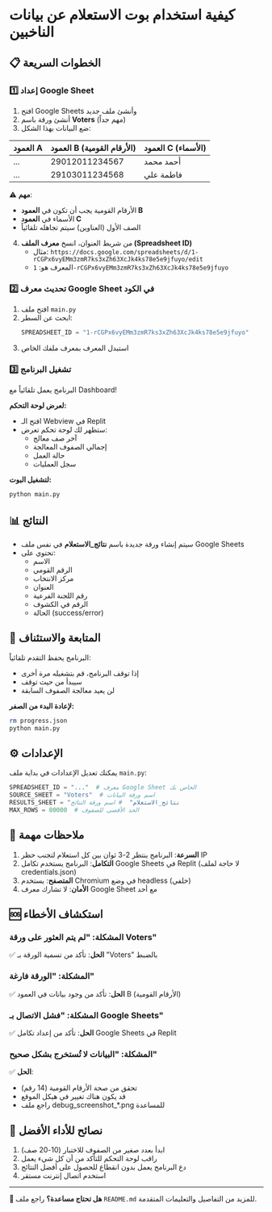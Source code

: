 # كيفية استخدام بوت الاستعلام عن بيانات الناخبين

## 📋 الخطوات السريعة

### 1️⃣ إعداد Google Sheet
1. افتح Google Sheets وأنشئ ملف جديد
2. أنشئ ورقة باسم **Voters** (مهم جداً)
3. ضع البيانات بهذا الشكل:

| العمود A | العمود B (الأرقام القومية) | العمود C (الأسماء) |
|---------|---------------------------|-------------------|
| ...     | 29012011234567            | أحمد محمد          |
| ...     | 29103011234568            | فاطمة علي          |

⚠️ **مهم**: 
- الأرقام القومية يجب أن تكون في **العمود B**
- الأسماء في **العمود C**
- الصف الأول (العناوين) سيتم تجاهله تلقائياً

4. من شريط العنوان، انسخ **معرف الملف (Spreadsheet ID)**
   - مثال: `https://docs.google.com/spreadsheets/d/1-rCGPx6vyEMm3zmR7ks3xZh63XcJk4ks78e5e9jfuyo/edit`
   - المعرف هو: `1-rCGPx6vyEMm3zmR7ks3xZh63XcJk4ks78e5e9jfuyo`

### 2️⃣ تحديث معرف Google Sheet في الكود
1. افتح ملف `main.py`
2. ابحث عن السطر:
   ```python
   SPREADSHEET_ID = "1-rCGPx6vyEMm3zmR7ks3xZh63XcJk4ks78e5e9jfuyo"
   ```
3. استبدل المعرف بمعرف ملفك الخاص

### 3️⃣ تشغيل البرنامج
البرنامج يعمل تلقائياً مع Dashboard!

**لعرض لوحة التحكم:**
- افتح الـ Webview في Replit
- ستظهر لك لوحة تحكم تعرض:
  - آخر صف معالج
  - إجمالي الصفوف المعالجة
  - حالة العمل
  - سجل العمليات

**لتشغيل البوت:**
```bash
python main.py
```

## 📊 النتائج

- سيتم إنشاء ورقة جديدة باسم **نتائج_الاستعلام** في نفس ملف Google Sheets
- تحتوي على:
  - الاسم
  - الرقم القومي
  - مركز الانتخاب
  - العنوان
  - رقم اللجنة الفرعية
  - الرقم في الكشوف
  - الحالة (success/error)

## 🔄 المتابعة والاستئناف

البرنامج يحفظ التقدم تلقائياً:
- إذا توقف البرنامج، قم بتشغيله مرة أخرى
- سيبدأ من حيث توقف
- لن يعيد معالجة الصفوف السابقة

**لإعادة البدء من الصفر:**
```bash
rm progress.json
python main.py
```

## ⚙️ الإعدادات

يمكنك تعديل الإعدادات في بداية ملف `main.py`:

```python
SPREADSHEET_ID = "..."  # معرف Google Sheet الخاص بك
SOURCE_SHEET = "Voters"  # اسم ورقة البيانات
RESULTS_SHEET = "نتائج_الاستعلام"  # اسم ورقة النتائج
MAX_ROWS = 80000  # الحد الأقصى للصفوف
```

## 📝 ملاحظات مهمة

1. **السرعة**: البرنامج ينتظر 2-3 ثوان بين كل استعلام لتجنب حظر IP
2. **التكامل**: البرنامج يستخدم تكامل Google Sheets في Replit (لا حاجة لملف credentials.json)
3. **المتصفح**: يستخدم Chromium في وضع headless (خلفي)
4. **الأمان**: لا تشارك معرف Google Sheet مع أحد

## 🆘 استكشاف الأخطاء

### المشكلة: "لم يتم العثور على ورقة Voters"
✅ **الحل**: تأكد من تسمية الورقة بـ "Voters" بالضبط

### المشكلة: "الورقة فارغة"
✅ **الحل**: تأكد من وجود بيانات في العمود B (الأرقام القومية)

### المشكلة: "فشل الاتصال بـ Google Sheets"
✅ **الحل**: تأكد من إعداد تكامل Google Sheets في Replit

### المشكلة: "البيانات لا تُستخرج بشكل صحيح"
✅ **الحل**: 
- تحقق من صحة الأرقام القومية (14 رقم)
- قد يكون هناك تغيير في هيكل الموقع
- راجع ملف debug_screenshot_*.png للمساعدة

## 🚀 نصائح للأداء الأفضل

1. ابدأ بعدد صغير من الصفوف للاختبار (10-20 صف)
2. راقب لوحة التحكم للتأكد من أن كل شيء يعمل
3. دع البرنامج يعمل بدون انقطاع للحصول على أفضل النتائج
4. استخدم اتصال إنترنت مستقر

---

**🎯 هل تحتاج مساعدة؟**
راجع ملف `README.md` للمزيد من التفاصيل والتعليمات المتقدمة.
